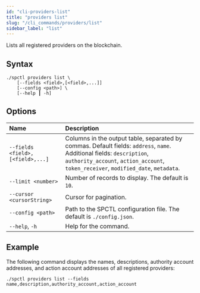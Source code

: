 ```yaml
---
id: "cli-providers-list"
title: "providers list"
slug: "/cli_commands/providers/list"
sidebar_label: "list"
---
```


Lists all registered providers on the blockchain.

## Syntax

```
./spctl providers list \
    [--fields <field>,[<field>,...]]
    [--config <path>] \
    [--help ┃ -h]
```

## Options  

| **Name** | **Description** |
| :- | :- |
| `--fields <field>,[<field>,...]`| Columns in the output table, separated by commas. Default fields: `address`, `name`. Additional fields: `description`, `authority_account`, `action_account`, `token_receiver`, `modified_date`, `metadata`. |
| `--limit <number>` | Number of records to display. The default is `10`. |
| `--cursor <cursorString>` | Cursor for pagination. |
| `--config <path>` | Path to the SPCTL configuration file. The default is `./config.json`. |
| `--help`, `-h` | Help for the command. |

## Example

The following command displays the names, descriptions, authority account addresses, and action account addresses of all registered providers:

```
./spctl providers list --fields name,description,authority_account,action_account
```